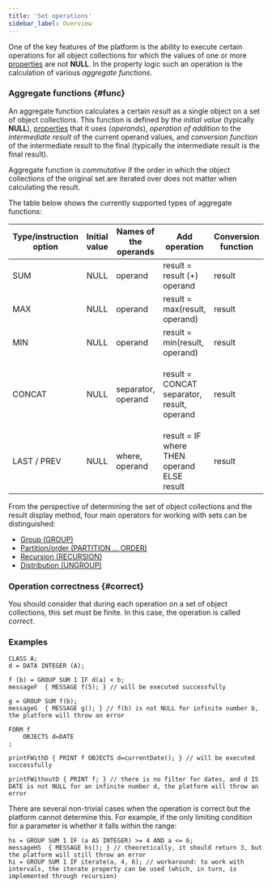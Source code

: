 ```yaml
---
title: 'Set operations'
sidebar_label: Overview
---
```


One of the key features of the platform is the ability to execute certain operations for all object collections for which the values of one or more [properties](Properties.md) are not **NULL**. In the property logic such an operation is the calculation of various *aggregate functions*. 

### Aggregate functions {#func}

An aggregate function calculates a certain *result* as a single object on a set of object collections. This function is defined by the *initial value* (typically **NULL**), [properties](Properties.md) that it uses (*operands*), *operation of addition* to the *intermediate result* of the current operand values, and *conversion function* of the intermediate result to the final (typically the intermediate result is the final result).

Aggregate function is *commutative* if the order in which the object collections of the original set are iterated over does not matter when calculating the result. 

The table below shows the currently supported types of aggregate functions:

|Type/instruction option|Initial value|Names of the operands|Add operation|Conversion function|Commutativity|Data type|
|---|---|---|---|---|---|---|
|SUM|NULL|operand|result = result (+) operand|result|+|number|
|MAX|NULL|operand|result = max(result, operand)|result|+|any comparable|
|MIN|NULL|operand|result = min(result, operand)|result|+|any comparable|
|<p>CONCAT</p>|NULL|separator, operand|<p>result = CONCAT separator, result, operand</p>|result|-|string|
|LAST / PREV|NULL|where, operand|result = IF where THEN operand ELSE result|result|-|<p>any</p>|

From the perspective of determining the set of object collections and the result display method, four main operators for working with sets can be distinguished:

-   [Group (GROUP)](Grouping_GROUP_.md)
-   [Partition/order (PARTITION ... ORDER)](Partitioning_sorting_PARTITION_..._ORDER_.md)
-   [Recursion (RECURSION)](Recursion_RECURSION_.md)
-   [Distribution (UNGROUP)](Distribution_UNGROUP_.md)

### Operation correctness {#correct}

You should consider that during each operation on a set of object collections, this set must be finite. In this case, the operation is called *correct*.

### Examples

```lsf
CLASS A;
d = DATA INTEGER (A);

f (b) = GROUP SUM 1 IF d(a) < b;
messageF  { MESSAGE f(5); } // will be executed successfully

g = GROUP SUM f(b);
messageG  { MESSAGE g(); } // f(b) is not NULL for infinite number b, the platform will throw an error

FORM f
    OBJECTS d=DATE
;

printFWithD { PRINT f OBJECTS d=currentDate(); } // will be executed successfully

printFWithoutD { PRINT f; } // there is no filter for dates, and d IS DATE is not NULL for an infinite number d, the platform will throw an error
```


There are several non-trivial cases when the operation is correct but the platform cannot determine this. For example, if the only limiting condition for a parameter is whether it falls within the range:

```lsf
hs = GROUP SUM 1 IF (a AS INTEGER) >= 4 AND a <= 6;
messageHS  { MESSAGE hs(); } // theoretically, it should return 3, but the platform will still throw an error
hi = GROUP SUM 1 IF iterate(a, 4, 6); // workaround: to work with intervals, the iterate property can be used (which, in turn, is implemented through recursion)
```
